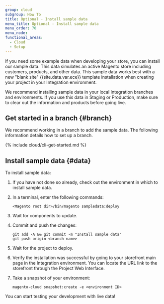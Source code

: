 ```yaml
---
group: cloud
subgroup: How To
title: Optional - Install sample data
menu_title: Optional - Install sample data
menu_order: 70
menu_node:
functional_areas:
  - Cloud
  - Setup
---
```


If you need some example data when developing your store, you can install our sample data. This data simulates an active Magento store including customers, products, and other data. This sample data works best with a new "blank site" {{site.data.var.ece}} template installation when creating your project in your Integration environment.

We recommend installing sample data in your local Integration branches and environments. If you use this data in Staging or Production, make sure to clear out the information and products before going live.

## Get started in a branch {#branch}

We recommend working in a branch to add the sample data. The following information details how to set up a branch.

{% include cloud/cli-get-started.md %}

## Install sample data {#data}

To install sample data:

1.	If you have not done so already, check out the environment in which to install sample data.
2.	In a terminal, enter the following commands:

		<Magento root dir>/bin/magento sampledata:deploy
3.	Wait for components to update.
4.	Commit and push the changes:

		git add -A && git commit -m "Install sample data"
		git push origin <branch name>
5.	Wait for the project to deploy.
6.	Verify the installation was successful by going to your storefront main page in the Integration environment. You can locate the URL link to the storefront through the Project Web Interface.
7.	Take a snapshot of your environment:

		magento-cloud snapshot:create -e <environment ID>

You can start testing your development with live data!
